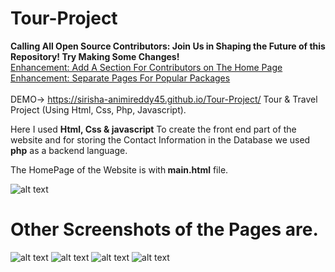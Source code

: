 # Tour-Project
<b>Calling All Open Source Contributors: Join Us in Shaping the Future of this Repository! Try Making Some Changes!</b> <br>
[Enhancement: Add A Section For Contributors on The Home Page ](https://github.com/sirisha-animireddy45/Tour-Project/issues/10) <br>
[Enhancement: Separate Pages For Popular Packages ](https://github.com/sirisha-animireddy45/Tour-Project/issues/9) <br><br>
DEMO-> https://sirisha-animireddy45.github.io/Tour-Project/
Tour &amp; Travel Project (Using Html, Css, Php, Javascript).

Here I used <b>Html, Css & javascript</b> To create the front end part of the website and for storing the Contact Information in the Database we used <b>php</b> as a backend language.

The HomePage of the Website is with<b> main.html</b> file.

![alt text](https://github.com/sirisha-animireddy45/Tour-Project/blob/main/screenshot/home.PNG?raw=true)

<h1><b>Other Screenshots of the Pages are.</b></h1>

![alt text](https://github.com/sirisha-animireddy45/Tour-Project/blob/main/screenshot/adventure.PNG?raw=true)
![alt text](https://github.com/sirisha-animireddy45/Tour-Project/blob/main/screenshot/package1.PNG?raw=true)
![alt text](https://github.com/sirisha-animireddy45/Tour-Project/blob/main/screenshot/contact.PNG?raw=true)
![alt text](https://github.com/sirisha-animireddy45/Tour-Project/blob/main/screenshot/database_contact.PNG?raw=true)
